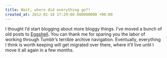 ```yaml
---
title: Wait, where did everything go?!
created_at: 2012-01-18 17:29:00.000000000 +00:00
---
```


I thought I’d start blogging about more bloggy things. I’ve moved a
bunch of old posts to [Eggshell](https://room208.org/eggshell/). You can
thank me for sparing you the labor of working through Tumblr’s terrible
archive navigation. Eventually, everything I think is worth keeping will
get migrated over there, where it’ll live until I move it all again in a
few months.

